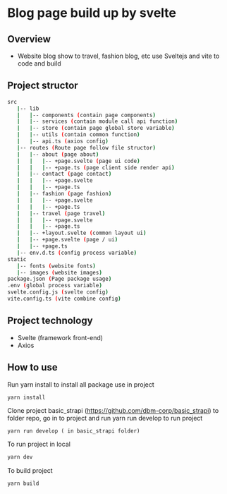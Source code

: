 # Blog page build up by svelte

## Overview
- Website blog show to travel, fashion blog, etc use Sveltejs and vite to code and build

## Project structor

```bash
src
   |-- lib
   |   |-- components (contain page components)
   |   |-- services (contain module call api function)
   |   |-- store (contain page global store variable)
   |   |-- utils (contain common function)
   |   |-- api.ts (axios config)
   |-- routes (Route page follow file structor)
   |   |-- about (page about)
   |   |   |-- +page.svelte (page ui code)
   |   |   |-- +page.ts (page client side render api)
   |   |-- contact (page contact)
   |   |   |-- +page.svelte
   |   |   |-- +page.ts
   |   |-- fashion (page fashion)
   |   |   |-- +page.svelte
   |   |   |-- +page.ts
   |   |-- travel (page travel)
   |   |   |-- +page.svelte
   |   |   |-- +page.ts
   |   |-- +layout.svelte (common layout ui)
   |   |-- +page.svelte (page / ui)
   |   |-- +page.ts
   |-- env.d.ts (config process variable)
static
   |-- fonts (website fonts)
   |-- images (website images)
package.json (Page package usage)
.env (global process variable)
svelte.config.js (svelte config)
vite.config.ts (vite combine config)
```

## Project technology
- Svelte (framework front-end)
- Axios 

## How to use

Run yarn install to install all package use in project

```bash
yarn install
```
Clone project basic_strapi (https://github.com/dbm-corp/basic_strapi) to folder repo, go in to project and run yarn run develop to run project
```
yarn run develop ( in basic_strapi folder)
```

To run project in local

```bash
yarn dev
```

To build project

```bash
yarn build
```
